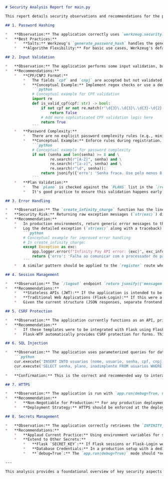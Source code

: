 ```markdown
# Security Analysis Report for main.py

This report details security observations and recommendations for the provided `main.py` Flask application.

## 1. Password Hashing

*   **Observation:** The application correctly uses `werkzeug.security.generate_password_hash` for creating password hashes and `check_password_hash` for verifying them during login.
*   **Best Practices:**
    *   **Salts:** Werkzeug's `generate_password_hash` handles the generation and inclusion of salts by default, which is a crucial defense against rainbow table attacks. This is being done correctly.
    *   **Algorithm Flexibility:** For basic use cases, Werkzeug's defaults (currently PBKDF2 with SHA256) are generally reasonable. However, if the application were to scale or face more stringent security requirements, migrating to a library like `passlib` could be beneficial. `passlib` offers greater flexibility in choosing hashing algorithms (e.g., Argon2, bcrypt, scrypt), managing salt rounds, and upgrading hash schemes over time. For now, the current implementation is acceptable.

## 2. Input Validation

*   **Observation:** The application performs some input validation, but several areas can be strengthened.
*   **Recommendations:**
    *   **CPF/CNPJ Format:**
        *   The fields `cpf` and `cnpj` are accepted but not validated for their specific formats.
        *   **Conceptual Example:** Implement regex checks or use a dedicated Python library (e.g., `validate_docbr`) to ensure these documents are structurally valid.
            ```python
            # Conceptual example for CPF validation
            import re
            def is_valid_cpf(cpf: str) -> bool:
                if not cpf or not re.match(r'\d{3}\.\d{3}\.\d{3}-\d{2}', cpf): # Basic format, actual validation is more complex
                    return False
                # Add more sophisticated CPF validation logic here
                return True
            ```
    *   **Password Complexity:**
        *   There are no explicit password complexity rules (e.g., minimum length, character types).
        *   **Conceptual Example:** Enforce rules during registration.
            ```python
            # Conceptual example for password complexity
            if not (senha and len(senha) >= 8 and \
                    re.search(r"[A-Z]", senha) and \
                    re.search(r"[a-z]", senha) and \
                    re.search(r"\d", senha)):
                return jsonify({'erro': 'Senha fraca. Use pelo menos 8 caracteres com maiusculas, minusculas e numeros.'}), 400
            ```
    *   **Plan Validation:**
        *   The `plano` is checked against the `PLANS` list in the `/register` and `/set_plan` routes. This is good.
        *   It's good practice to ensure this validation happens early in the function flow, as it currently does.

## 3. Error Handling

*   **Observation:** The `create_infinity_charge` function has the line `return {'erro': str(exc)}` when an exception occurs during the API call to Infinity Pay.
*   **Security Risk:** Returning raw exception messages (`str(exc)`) directly to the client can be a security risk. These messages might leak sensitive information about the application's internal workings, paths, library versions, or database structures, which could be exploited by an attacker.
*   **Recommendation:**
    *   In production environments, return generic error messages to the client (e.g., "An internal error occurred. Please try again later.").
    *   Log the detailed exception (`str(exc)` along with a traceback) internally for debugging and monitoring purposes.
        ```python
        # Conceptual example for improved error handling
        # In create_infinity_charge:
        except Exception as exc:
            app.logger.error(f"Infinity Pay API error: {exc}", exc_info=True) # Log detailed error
            return {'erro': 'Falha ao comunicar com o processador de pagamento.'} # Generic message to client
        ```
    *   A similar pattern should be applied to the `register` route where `resp['erro']` from `create_infinity_charge` is returned. Instead of returning `resp['erro']` directly, use a generic message and log the detail.

## 4. Session Management

*   **Observation:** The `/logout` endpoint `return jsonify({'mensagem': 'Logout realizado com sucesso'})` is currently non-functional in terms of actual session invalidation because there is no active session management system in place. The application appears to be stateless from an authentication perspective after the initial login check.
*   **Recommendations:**
    *   **Stateless APIs (JWT):** If the application is intended to be a pure API consumed by clients (e.g., Single Page Applications or mobile apps), using JSON Web Tokens (JWT) is a common and robust pattern. Upon successful login, a JWT would be issued to the client, which then includes it in the `Authorization` header for subsequent requests to protected endpoints. The server would validate the JWT on each request.
    *   **Traditional Web Applications (Flask-Login):** If this were a more traditional web application serving HTML directly and managing user sessions on the server-side, a library like `Flask-Login` would be appropriate. It handles session creation, user loading, and protection of routes.
    *   Given the current structure (JSON responses, separate frontend templates implied by `templates/`), JWT would likely be a more fitting approach if stateful authentication beyond a simple per-request check is needed.

## 5. CSRF Protection

*   **Observation:** The application currently functions as an API, primarily returning JSON. The `templates/login.html` and `templates/register.html` files exist but are not actively rendered or used by Flask forms within `main.py`.
*   **Recommendation:**
    *   If these templates were to be integrated with Flask using Flask-WTF for form handling, Cross-Site Request Forgery (CSRF) protection would be crucial.
    *   Flask-WTF automatically provides CSRF protection for forms. This is more of a forward-looking recommendation for when/if server-side rendered forms are implemented. For the current API-only structure, CSRF is less of an immediate concern for the API endpoints themselves if they are designed to only accept content types like `application/json` and are consumed by non-browser clients or by JavaScript that doesn't automatically send cookies with cross-origin requests. However, if browser-based JavaScript makes requests to these APIs and cookies are used for authentication, CSRF could become relevant.

## 6. SQL Injection

*   **Observation:** The application uses parameterized queries for database interactions, for example:
    ```python
    cur.execute('INSERT INTO usuarios (nome, usuario, senha, cpf, cnpj, plano, pagamento) VALUES (?, ?, ?, ?, ?, ?, ?)', (params))
    cur.execute('SELECT senha, plano, inadimplente FROM usuarios WHERE usuario = ?', (usuario,))
    ```
*   **Confirmation:** This is the correct and recommended way to interact with SQL databases. Using parameterized queries (where placeholders like `?` are used and the database driver handles the safe substitution of values) effectively prevents SQL injection vulnerabilities.

## 7. HTTPS

*   **Observation:** The application is run with `app.run(debug=True, host='0.0.0.0')`, which uses Flask's built-in development server. This server is not intended for production use and does not inherently provide HTTPS.
*   **Recommendation:**
    *   **Non-Negotiable for Production:** For any production deployment, especially one handling user registration, login credentials, and payment information, HTTPS is absolutely mandatory.
    *   **Deployment Strategy:** HTTPS should be enforced at the deployment level. This is typically achieved by placing the Flask application behind a production-grade web server (e.g., Nginx, Apache) that acts as a reverse proxy. The reverse proxy would handle SSL/TLS termination (i.e., manage HTTPS certificates and encrypt/decrypt traffic).

## 8. Secrets Management

*   **Observation:** The application correctly retrieves the `INFINITY_PAY_TOKEN` using `os.environ.get('INFINITY_PAY_TOKEN')`.
*   **Recommendations:**
    *   **Applaud Current Practice:** Using environment variables for sensitive data like API tokens is a good security practice. It avoids hardcoding secrets into the source code.
    *   **Extend to Other Secrets:**
        *   **Flask `SECRET_KEY`:** If Flask sessions or Flask-Login were to be used (as discussed in Session Management), a `SECRET_KEY` would be required for signing session cookies. This key must be kept confidential and should also be loaded from an environment variable.
        *   **Database Credentials:** In a production setup with a dedicated database server (not SQLite), database connection strings or credentials (username, password, host) should also be managed via environment variables, not hardcoded.
        *   **`debug=True`:** The `app.run(debug=True)` mode should *never* be used in production as it can expose sensitive information and allow arbitrary code execution if the debugger PIN is compromised. The debug mode should be controlled by an environment variable as well.

---

This analysis provides a foundational overview of key security aspects. Continuous security reviews and updates are recommended as the application evolves.
```
